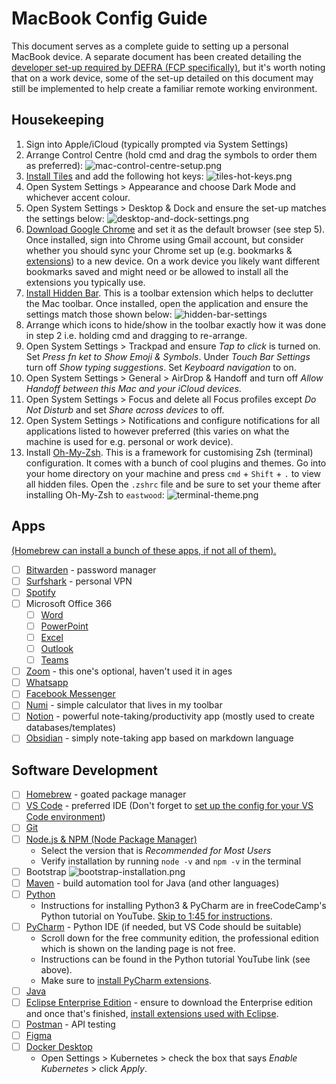 # MacBook Config Guide
This document serves as a complete guide to setting up a personal MacBook device. A separate document has been created detailing the [developer set-up required by DEFRA (FCP specifically)](https://github.com/rtasalem/macbook-config/blob/main/defra-dev-config-guide.md), but it's worth noting that on a work device, some of the set-up detailed on this document may still be implemented to help create a familiar remote working environment.
## Housekeeping
1. Sign into Apple/iCloud (typically prompted via System Settings)
2. Arrange Control Centre (hold cmd and drag the symbols to order them as preferred):
![mac-control-centre-setup.png](https://github.com/rtasalem/macbook-config/blob/main/mac-control-centre-setup.png)
3. [Install Tiles](https://freemacsoft.net/tiles/) and add the following hot keys:
![tiles-hot-keys.png](https://github.com/rtasalem/macbook-config/blob/main/tiles-hot-keys.png)
4. Open System Settings > Appearance and choose Dark Mode and whichever accent colour.
5. Open System Settings > Desktop & Dock and ensure the set-up matches the settings below:
![desktop-and-dock-settings.png](https://github.com/rtasalem/macbook-config/blob/main/desktop-and-dock-settings.png)
6. [Download Google Chrome](https://www.google.com/intl/en_uk/chrome/?_gl=1*1ec694r*_up*MQ..*_ga*MTU5MTkxNjYwMy4xNzA1MDk1MzAy*_ga_B7W0ZKZYDK*MTcwNTA5NTMwMS4xLjAuMTcwNTA5NTMwMS4wLjAuMA..) and set it as the default browser (see step 5). Once installed, sign into Chrome using Gmail account, but consider whether you should sync your Chrome set up (e.g. bookmarks & [extensions](https://github.com/rtasalem/macbook-config/blob/main/google-chrome-extensions.md)) to a new device. On a work device you likely want different bookmarks saved and might need or be allowed to install all the extensions you typically use.
7. [Install Hidden Bar](https://apps.apple.com/gb/app/hidden-bar/id1452453066?mt=12). This is a toolbar extension which helps to declutter the Mac toolbar. Once installed, open the application and ensure the settings match those shown below:
![hidden-bar-settings](https://github.com/rtasalem/macbook-config/blob/main/hidden-bar-settings.png)
8. Arrange which icons to hide/show in the toolbar exactly how it was done in step 2 i.e. holding cmd and dragging to re-arrange.
9. Open System Settings > Trackpad and ensure *Tap to click* is turned on. Set *Press fn ket to Show Emoji & Symbols*. Under *Touch Bar Settings* turn off *Show typing suggestions*. Set *Keyboard navigation* to on.
10. Open System Settings > General > AirDrop & Handoff and turn off *Allow Handoff between this Mac and your iCloud devices*.
11. Open System Settings > Focus and delete all Focus profiles except *Do Not Disturb* and set *Share across devices* to off.
12. Open System Settings > Notifications and configure notifications for all applications listed to however preferred (this varies on what the machine is used for e.g. personal or work device).
13. Install [Oh-My-Zsh](https://ohmyz.sh/). This is a framework for customising Zsh (terminal) configuration. It comes with a bunch of cool plugins and themes. Go into your home directory on your machine and press `cmd` + `Shift` + `.` to view all hidden files. Open the `.zshrc` file and be sure to set your theme after installing Oh-My-Zsh to `eastwood`:
![terminal-theme.png](https://github.com/rtasalem/macbook-config/blob/main/terminal-theme.png)
## Apps
[(Homebrew can install a bunch of these apps, if not all of them).](https://github.com/rtasalem/macbook-config/blob/main/brew-install-commands.md)
- [ ] [Bitwarden](https://apps.apple.com/gb/app/bitwarden/id1352778147?mt=12) - password manager
- [ ] [Surfshark](https://surfshark.com/download) - personal VPN
- [ ] [Spotify](https://www.spotify.com/de-en/download/mac/)
- [ ] Microsoft Office 366
	- [ ] [Word](https://apps.apple.com/gb/app/microsoft-word/id462054704?mt=12)
	- [ ] [PowerPoint](https://apps.apple.com/gb/app/microsoft-powerpoint/id462062816?mt=12)
	- [ ] [Excel](https://apps.apple.com/gb/app/microsoft-excel/id462058435?mt=12)
	- [ ] [Outlook](https://apps.apple.com/gb/app/microsoft-outlook/id985367838?mt=12)
	- [ ] [Teams](https://www.microsoft.com/en-gb/microsoft-teams/download-app)
- [ ] [Zoom](https://zoom.us/download) - this one's optional, haven't used it in ages
- [ ] [Whatsapp](https://www.whatsapp.com/download)
- [ ] [Facebook Messenger](https://www.messenger.com/desktop?locale=en_GB)
- [ ] [Numi](https://numi.app/) - simple calculator that lives in my toolbar
- [ ] [Notion](https://www.notion.so/desktop) - powerful note-taking/productivity app (mostly used to create databases/templates)
- [ ] [Obsidian](https://obsidian.md/download) - simply note-taking app based on markdown language
## Software Development
- [ ] [Homebrew](https://brew.sh/) - goated package manager
- [ ] [VS Code](https://code.visualstudio.com/Download) - preferred IDE (Don't forget to [set up the config for your VS Code environment](https://github.com/rtasalem/macbook-config/blob/main/vs-code-config.md))
- [ ] [Git](https://github.com/git-guides/install-git)
- [ ] [Node.js & NPM (Node Package Manager)](https://nodejs.org/en)
	- Select the version that is *Recommended for Most Users*
	- Verify installation by running `node -v` and `npm -v` in the terminal
- [ ] Bootstrap
	![bootstrap-installation.png](https://github.com/rtasalem/macbook-config/blob/main/bootstrap-installation.png)
- [ ] [Maven](https://www.youtube.com/watch?v=REPevl2IrQc) - build automation tool for Java (and other languages)
- [ ] [Python](https://www.python.org/downloads/)
	- Instructions for installing Python3 & PyCharm are in freeCodeCamp's Python tutorial on YouTube. [Skip to 1:45 for instructions](https://www.youtube.com/watch?v=rfscVS0vtbw&t=105s).
- [ ] [PyCharm](https://www.jetbrains.com/pycharm/download/?section=mac) - Python IDE (if needed, but VS Code should be suitable)
	- Scroll down for the free community edition, the professional edition which is shown on the landing page is not free.
	- Instructions can be found in the Python tutorial YouTube link (see above).
	- Make sure to [install PyCharm extensions](https://github.com/rtasalem/macbook-config/blob/main/pycharm-extensions.md).
- [ ] [Java](https://www.java.com/en/download/help/download_options.html) 
- [ ] [Eclipse Enterprise Edition](https://www.guru99.com/install-eclipse-java.html) - ensure to download the Enterprise edition and once that's finished, [install extensions used with Eclipse](https://github.com/rtasalem/macbook-config/blob/main/eclipse-extensions.md).
- [ ] [Postman](https://www.postman.com/downloads/) - API testing
- [ ] [Figma](https://www.figma.com/downloads/)
- [ ] [Docker Desktop](https://docs.docker.com/desktop/install/mac-install/)
	- Open Settings > Kubernetes > check the box that says *Enable Kubernetes* > click *Apply*.
